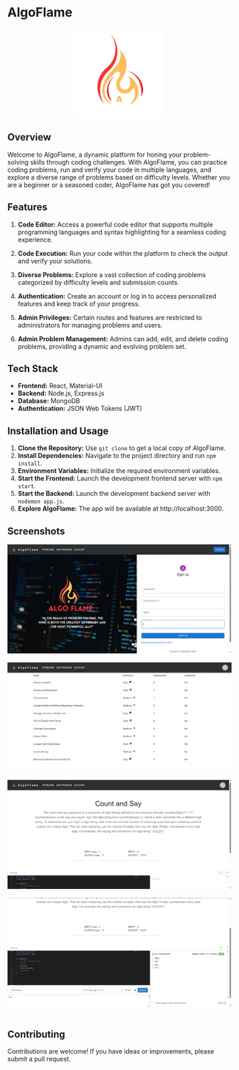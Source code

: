 # AlgoFlame

<div align="center">
  <a>
    <img src="Frontend/algoflame/public/logo2.png" alt="Logo" width="200">
  </a>
</div>

## Overview

Welcome to AlgoFlame, a dynamic platform for honing your problem-solving skills through coding challenges. With AlgoFlame, you can practice coding problems, run and verify your code in multiple languages, and explore a diverse range of problems based on difficulty levels. Whether you are a beginner or a seasoned coder, AlgoFlame has got you covered!

## Features

1. **Code Editor:** Access a powerful code editor that supports multiple programming languages and syntax highlighting for a seamless coding experience.

2. **Code Execution:** Run your code within the platform to check the output and verify your solutions.

3. **Diverse Problems:** Explore a vast collection of coding problems categorized by difficulty levels and submission counts.

4. **Authentication:** Create an account or log in to access personalized features and keep track of your progress.

5. **Admin Privileges:** Certain routes and features are restricted to administrators for managing problems and users.

6. **Admin Problem Management:** Admins can add, edit, and delete coding problems, providing a dynamic and evolving problem set.

## Tech Stack

- **Frontend:** React, Material-UI
- **Backend:** Node.js, Express.js
- **Database:** MongoDB
- **Authentication:** JSON Web Tokens (JWT)

## Installation and Usage

1. **Clone the Repository:** Use `git clone` to get a local copy of AlgoFlame.
2. **Install Dependencies:** Navigate to the project directory and run `npm install`.
3. **Environment Variables:** Initialize the required environment variables.
4. **Start the Frontend:** Launch the development frontend server with `npm start`.
5. **Start the Backend:** Launch the development backend server with `nodemon app.js`.
6. **Explore AlgoFlame:** The app will be available at http://localhost:3000.

## Screenshots

<div>
  <img src="./pictures/signup.png" alt="pictures">&nbsp;
  <img src="./pictures/HomePage.png" alt="pictures">&nbsp;
  <img src="./pictures/problem.png" alt="pictures">&nbsp;
  <img src="./pictures/coderun.png" alt="pictures">&nbsp;

</div>

## Contributing

Contributions are welcome! If you have ideas or improvements, please submit a pull request.
